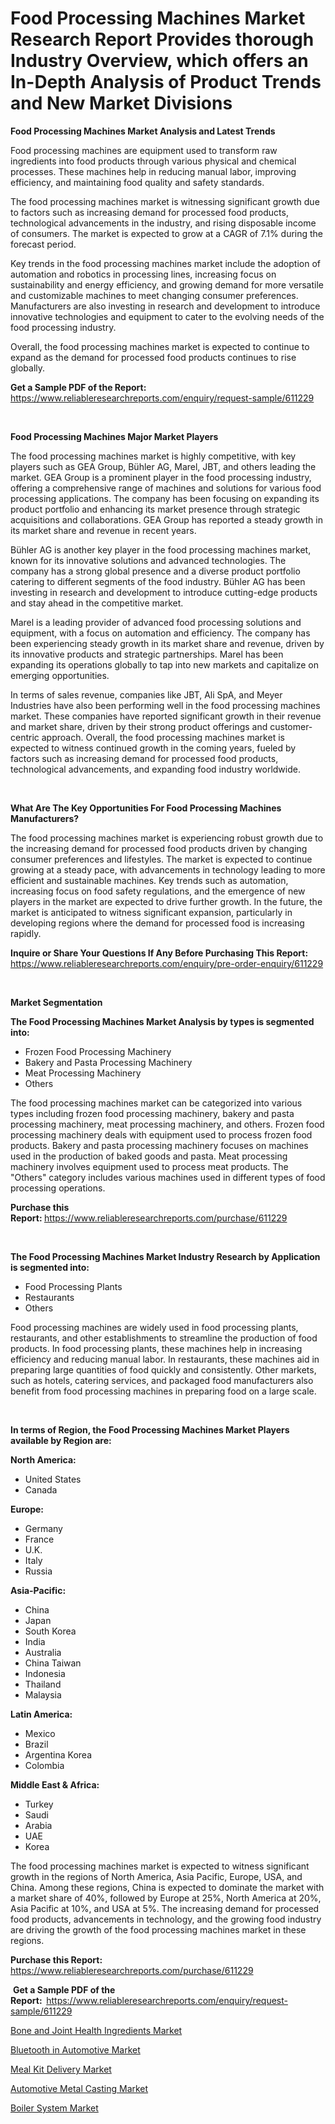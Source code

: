 <p><h1>Food Processing Machines Market Research Report Provides thorough Industry Overview, which offers an In-Depth Analysis of Product Trends and New Market Divisions</h1></p><p><strong>Food Processing Machines Market Analysis and Latest Trends</strong></p>
<p><p>Food processing machines are equipment used to transform raw ingredients into food products through various physical and chemical processes. These machines help in reducing manual labor, improving efficiency, and maintaining food quality and safety standards.</p><p>The food processing machines market is witnessing significant growth due to factors such as increasing demand for processed food products, technological advancements in the industry, and rising disposable income of consumers. The market is expected to grow at a CAGR of 7.1% during the forecast period.</p><p>Key trends in the food processing machines market include the adoption of automation and robotics in processing lines, increasing focus on sustainability and energy efficiency, and growing demand for more versatile and customizable machines to meet changing consumer preferences. Manufacturers are also investing in research and development to introduce innovative technologies and equipment to cater to the evolving needs of the food processing industry.</p><p>Overall, the food processing machines market is expected to continue to expand as the demand for processed food products continues to rise globally.</p></p>
<p><strong>Get a Sample PDF of the Report:&nbsp;</strong> <a href="https://www.reliableresearchreports.com/enquiry/request-sample/611229">https://www.reliableresearchreports.com/enquiry/request-sample/611229</a></p>
<p>&nbsp;</p>
<p><strong>Food Processing Machines Major Market Players</strong></p>
<p><p>The food processing machines market is highly competitive, with key players such as GEA Group, Bühler AG, Marel, JBT, and others leading the market. GEA Group is a prominent player in the food processing industry, offering a comprehensive range of machines and solutions for various food processing applications. The company has been focusing on expanding its product portfolio and enhancing its market presence through strategic acquisitions and collaborations. GEA Group has reported a steady growth in its market share and revenue in recent years.</p><p>Bühler AG is another key player in the food processing machines market, known for its innovative solutions and advanced technologies. The company has a strong global presence and a diverse product portfolio catering to different segments of the food industry. Bühler AG has been investing in research and development to introduce cutting-edge products and stay ahead in the competitive market.</p><p>Marel is a leading provider of advanced food processing solutions and equipment, with a focus on automation and efficiency. The company has been experiencing steady growth in its market share and revenue, driven by its innovative products and strategic partnerships. Marel has been expanding its operations globally to tap into new markets and capitalize on emerging opportunities.</p><p>In terms of sales revenue, companies like JBT, Ali SpA, and Meyer Industries have also been performing well in the food processing machines market. These companies have reported significant growth in their revenue and market share, driven by their strong product offerings and customer-centric approach. Overall, the food processing machines market is expected to witness continued growth in the coming years, fueled by factors such as increasing demand for processed food products, technological advancements, and expanding food industry worldwide.</p></p>
<p>&nbsp;</p>
<p><strong>What Are The Key Opportunities For Food Processing Machines Manufacturers?</strong></p>
<p><p>The food processing machines market is experiencing robust growth due to the increasing demand for processed food products driven by changing consumer preferences and lifestyles. The market is expected to continue growing at a steady pace, with advancements in technology leading to more efficient and sustainable machines. Key trends such as automation, increasing focus on food safety regulations, and the emergence of new players in the market are expected to drive further growth. In the future, the market is anticipated to witness significant expansion, particularly in developing regions where the demand for processed food is increasing rapidly.</p></p>
<p><strong>Inquire or Share Your Questions If Any Before Purchasing This Report:</strong> <a href="https://www.reliableresearchreports.com/enquiry/pre-order-enquiry/611229">https://www.reliableresearchreports.com/enquiry/pre-order-enquiry/611229</a></p>
<p>&nbsp;</p>
<p><strong>Market Segmentation</strong></p>
<p><strong>The Food Processing Machines Market Analysis by types is segmented into:</strong></p>
<p><ul><li>Frozen Food Processing Machinery</li><li>Bakery and Pasta Processing Machinery</li><li>Meat Processing Machinery</li><li>Others</li></ul></p>
<p><p>The food processing machines market can be categorized into various types including frozen food processing machinery, bakery and pasta processing machinery, meat processing machinery, and others. Frozen food processing machinery deals with equipment used to process frozen food products. Bakery and pasta processing machinery focuses on machines used in the production of baked goods and pasta. Meat processing machinery involves equipment used to process meat products. The "Others" category includes various machines used in different types of food processing operations.</p></p>
<p><strong>Purchase this Report:&nbsp;</strong><a href="https://www.reliableresearchreports.com/purchase/611229">https://www.reliableresearchreports.com/purchase/611229</a></p>
<p>&nbsp;</p>
<p><strong>The Food Processing Machines Market Industry Research by Application is segmented into:</strong></p>
<p><ul><li>Food Processing Plants</li><li>Restaurants</li><li>Others</li></ul></p>
<p><p>Food processing machines are widely used in food processing plants, restaurants, and other establishments to streamline the production of food products. In food processing plants, these machines help in increasing efficiency and reducing manual labor. In restaurants, these machines aid in preparing large quantities of food quickly and consistently. Other markets, such as hotels, catering services, and packaged food manufacturers also benefit from food processing machines in preparing food on a large scale.</p></p>
<p>&nbsp;</p>
<p><strong>In terms of Region, the Food Processing Machines Market Players available by Region are:</strong></p>
<p>
    <p> <strong> North America: </strong>
        <ul>
            <li>United States</li>
            <li>Canada</li>
        </ul>
        </p> 
    <p> <strong> Europe: </strong>
        <ul>
            <li>Germany</li>
            <li>France</li>
            <li>U.K.</li>
            <li>Italy</li>
            <li>Russia</li>
        </ul>
        </p> 
    <p> <strong> Asia-Pacific: </strong>
        <ul>
            <li>China</li>
            <li>Japan</li>
            <li>South Korea</li>
            <li>India</li>
            <li>Australia</li>
            <li>China Taiwan</li>
            <li>Indonesia</li>
            <li>Thailand</li>
            <li>Malaysia</li>
        </ul>
        </p> 
    <p> <strong> Latin America: </strong>
        <ul>
            <li>Mexico</li>
            <li>Brazil</li>
            <li>Argentina Korea</li>
            <li>Colombia</li>
        </ul>
        </p> 
    <p> <strong> Middle East & Africa: </strong>
        <ul>
            <li>Turkey</li>
            <li>Saudi</li>
            <li>Arabia</li>
            <li>UAE</li>
            <li>Korea</li>
        </ul>
    </p>
    </p>
<p><p>The food processing machines market is expected to witness significant growth in the regions of North America, Asia Pacific, Europe, USA, and China. Among these regions, China is expected to dominate the market with a market share of 40%, followed by Europe at 25%, North America at 20%, Asia Pacific at 10%, and USA at 5%. The increasing demand for processed food products, advancements in technology, and the growing food industry are driving the growth of the food processing machines market in these regions.</p></p>
<p><strong>Purchase this Report: </strong><a href="https://www.reliableresearchreports.com/purchase/611229">https://www.reliableresearchreports.com/purchase/611229</a></p>
<p>&nbsp;<strong>Get a Sample PDF of the Report:&nbsp;&nbsp;</strong><a href="https://www.reliableresearchreports.com/enquiry/request-sample/611229">https://www.reliableresearchreports.com/enquiry/request-sample/611229</a></p>
<p><strong></strong></p>
<p><p><a href="https://medium.com/@lauragriffin12/bone-and-joint-health-ingredients-market-competitive-analysis-market-trends-and-forecast-to-2031-904b5873149e">Bone and Joint Health Ingredients Market</a></p><p><a href="https://medium.com/@lauragriffin12/bluetooth-in-automotive-market-size-cagr-trends-2024-2030-be0ca8041be4">Bluetooth in Automotive Market</a></p><p><a href="https://medium.com/@lauragriffin12/meal-kit-delivery-market-comprehensive-assessment-by-type-application-and-geography-fc3ba46b1e6c">Meal Kit Delivery Market</a></p><p><a href="https://medium.com/@lauragriffin12/automotive-metal-casting-market-furnishes-information-on-market-share-market-trends-and-market-ad729eae59eb">Automotive Metal Casting Market</a></p><p><a href="https://medium.com/@lauragriffin12/boiler-system-market-research-report-its-history-and-forecast-2024-to-2031-10e77fc2ad74">Boiler System Market</a></p></p>